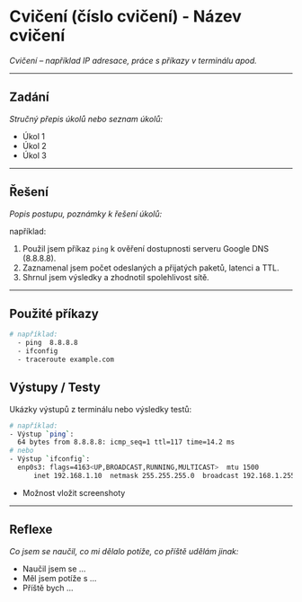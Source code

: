 # Cvičení (číslo cvičení) - Název cvičení
*Cvičení – například IP adresace, práce s příkazy v terminálu apod.*

---

## Zadání
*Stručný přepis úkolů nebo seznam úkolů:*
- Úkol 1
- Úkol 2
- Úkol 3

---

## Řešení
*Popis postupu, poznámky k řešení úkolů:*

například:
1. Použil jsem příkaz `ping` k ověření dostupnosti serveru Google DNS (8.8.8.8).  
2. Zaznamenal jsem počet odeslaných a přijatých paketů, latenci a TTL.  
3. Shrnul jsem výsledky a zhodnotil spolehlivost sítě.

---

## Použité příkazy
```bash
# například:
  - ping  8.8.8.8
  - ifconfig
  - traceroute example.com
```
## Výstupy / Testy
Ukázky výstupů z terminálu nebo výsledky testů:
```bash
# například:
- Výstup `ping`:  
  64 bytes from 8.8.8.8: icmp_seq=1 ttl=117 time=14.2 ms
# nebo
- Výstup `ifconfig`:  
  enp0s3: flags=4163<UP,BROADCAST,RUNNING,MULTICAST>  mtu 1500  
      inet 192.168.1.10  netmask 255.255.255.0  broadcast 192.168.1.255
```
- Možnost vložit screenshoty

---

## Reflexe

*Co jsem se naučil, co mi dělalo potíže, co příště udělám jinak:*
- Naučil jsem se …
- Měl jsem potíže s …
- Příště bych …
